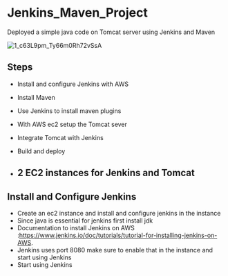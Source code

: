 # Jenkins_Maven_Project
Deployed a simple java code on Tomcat server using Jenkins and Maven

 ![1_c63L9pm_Ty66m0Rh72vSsA](https://github.com/Faizan64/Jenkins_Maven_Project/assets/91891601/ffecc85a-6efc-4abf-9774-f285737e8936)


## Steps
- Install and configure Jenkins with AWS
- Install Maven
- Use Jenkins to install maven plugins
- With AWS ec2 setup the Tomcat sever
- Integrate Tomcat with Jenkins
- Build and deploy

- ## 2 EC2 instances for Jenkins and Tomcat 



## Install and Configure Jenkins
- Create an ec2 instance and install and configure jenkins in the instance
- Since java is essential for jenkins first install jdk
- Documentation to install Jenkins on AWS :https://www.jenkins.io/doc/tutorials/tutorial-for-installing-jenkins-on-AWS.
- Jenkins uses port 8080 make sure to enable that in the instance and start using Jenkins
- Start using Jenkins


